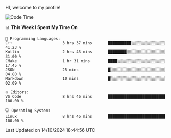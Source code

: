 HI, welcome to my profile!
<!--START_SECTION:waka-->
![Code Time](http://img.shields.io/badge/Code%20Time-1%2C904%20hrs%2038%20mins-blue)

📊 **This Week I Spent My Time On** 

```text
💬 Programming Languages: 
C++                      3 hrs 37 mins       ██████████░░░░░░░░░░░░░░░   41.23 % 
Kotlin                   2 hrs 43 mins       ████████░░░░░░░░░░░░░░░░░   31.00 % 
CMake                    1 hr 31 mins        ████░░░░░░░░░░░░░░░░░░░░░   17.45 % 
JSON                     25 mins             █░░░░░░░░░░░░░░░░░░░░░░░░   04.80 % 
Markdown                 10 mins             █░░░░░░░░░░░░░░░░░░░░░░░░   02.09 % 

🔥 Editors: 
VS Code                  8 hrs 46 mins       █████████████████████████   100.00 % 

💻 Operating System: 
Linux                    8 hrs 46 mins       █████████████████████████   100.00 % 
```


 Last Updated on 14/10/2024 18:44:56 UTC
<!--END_SECTION:waka-->

